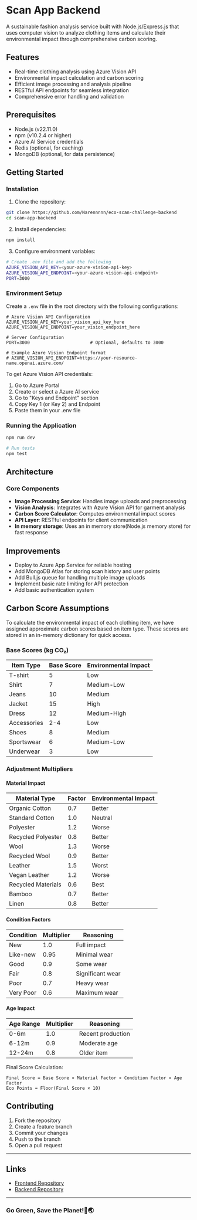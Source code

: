 # Scan App Backend

A sustainable fashion analysis service built with Node.js/Express.js that uses computer vision to analyze clothing items and calculate their environmental impact through comprehensive carbon scoring.

## Features

- Real-time clothing analysis using Azure Vision API
- Environmental impact calculation and carbon scoring
- Efficient image processing and analysis pipeline
- RESTful API endpoints for seamless integration
- Comprehensive error handling and validation

##  Prerequisites

- Node.js (v22.11.0)
- npm (v10.2.4 or higher)
- Azure AI Service credentials
- Redis (optional, for caching)
- MongoDB (optional, for data persistence)

##  Getting Started

### Installation

1. Clone the repository:
```bash
git clone https://github.com/Narennnnn/eco-scan-challenge-backend
cd scan-app-backend
```

2. Install dependencies:
```bash
npm install
```

3. Configure environment variables:
```bash
# Create .env file and add the following
AZURE_VISION_API_KEY=<your-azure-vision-api-key>
AZURE_VISION_API_ENDPOINT=<your-azure-vision-api-endpoint>
PORT=3000
```

### Environment Setup

Create a `.env` file in the root directory with the following configurations:

```env
# Azure Vision API Configuration
AZURE_VISION_API_KEY=your_vision_api_key_here
AZURE_VISION_API_ENDPOINT=your_vision_endpoint_here

# Server Configuration
PORT=3000                       # Optional, defaults to 3000

# Example Azure Vision Endpoint format
# AZURE_VISION_API_ENDPOINT=https://your-resource-name.openai.azure.com/
```

To get Azure Vision API credentials:
1. Go to Azure Portal
2. Create or select a Azure AI service
3. Go to "Keys and Endpoint" section
4. Copy Key 1 (or Key 2) and Endpoint
5. Paste them in your .env file



### Running the Application

```bash
npm run dev

# Run tests
npm test
```

## Architecture

### Core Components

- **Image Processing Service**: Handles image uploads and preprocessing
- **Vision Analysis**: Integrates with Azure Vision API for garment analysis
- **Carbon Score Calculator**: Computes environmental impact scores
- **API Layer**: RESTful endpoints for client communication
- **In memory storage**: Uses an in memory store(Node.js memory store) for fast response



## Improvements

- Deploy to Azure App Service for reliable hosting
- Add MongoDB Atlas for storing scan history and user points
- Add Bull.js queue for handling multiple image uploads
- Implement basic rate limiting for API protection
- Add basic authentication system

## Carbon Score Assumptions

To calculate the environmental impact of each clothing item, we have assigned approximate carbon scores based on item type. These scores are stored in an in-memory dictionary for quick access.

### Base Scores (kg CO₂)
| Item Type    | Base Score | Environmental Impact |
|-------------|------------|---------------------|
| T-shirt     | 5         | Low                 |
| Shirt       | 7         | Medium-Low          |
| Jeans       | 10        | Medium              |
| Jacket      | 15        | High                |
| Dress       | 12        | Medium-High         |
| Accessories | 2-4       | Low                 |
| Shoes       | 8         | Medium              |
| Sportswear  | 6         | Medium-Low          |
| Underwear   | 3         | Low                 |

### Adjustment Multipliers

#### Material Impact
| Material Type      | Factor | Environmental Impact |
|-------------------|--------|---------------------|
| Organic Cotton    | 0.7    | Better             |
| Standard Cotton   | 1.0    | Neutral            |
| Polyester        | 1.2    | Worse              |
| Recycled Polyester| 0.8    | Better             |
| Wool             | 1.3    | Worse              |
| Recycled Wool    | 0.9    | Better             |
| Leather          | 1.5    | Worst              |
| Vegan Leather    | 1.2    | Worse              |
| Recycled Materials| 0.6    | Best               |
| Bamboo           | 0.7    | Better             |
| Linen            | 0.8    | Better             |

#### Condition Factors
| Condition | Multiplier | Reasoning |
|-----------|------------|-----------|
| New       | 1.0        | Full impact |
| Like-new  | 0.95       | Minimal wear |
| Good      | 0.9        | Some wear |
| Fair      | 0.8        | Significant wear |
| Poor      | 0.7        | Heavy wear |
| Very Poor | 0.6        | Maximum wear |

#### Age Impact
| Age Range | Multiplier | Reasoning |
|-----------|------------|-----------|
| 0-6m      | 1.0        | Recent production |
| 6-12m     | 0.9        | Moderate age |
| 12-24m    | 0.8        | Older item |

Final Score Calculation:
```
Final Score = Base Score × Material Factor × Condition Factor × Age Factor
Eco Points = Floor(Final Score × 10)
```

## Contributing

1. Fork the repository
2. Create a feature branch
3. Commit your changes
4. Push to the branch
5. Open a pull request

---

##  Links
- [Frontend Repository](https://github.com/Narennnnn/eco-scan-challenge)
- [Backend Repository](https://github.com/Narennnnn/eco-scan-challenge-backend)

---

### Go Green, Save the Planet!💚🌏


